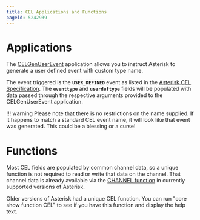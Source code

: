 ```yaml
---
title: CEL Applications and Functions
pageid: 5242939
---
```


Applications
============

The [CELGenUserEvent](/Latest_API/API_Documentation/Dialplan_Applications/CELGenUserEvent) application allows you to instruct Asterisk to generate a user defined event with custom type name.

The event triggered is the **`USER_DEFINED`** event as listed in the [Asterisk CEL Specification](../CEL-Specification). The **`eventtype`** and **`userdeftype`** fields will be populated with data passed through the respective arguments provided to the CELGenUserEvent application.

!!! warning 
    Please note that there is no restrictions on the name supplied. If it happens to match a standard CEL event name, it will look like that event was generated. This could be a blessing or a curse!

[//]: # (end-warning)

Functions
=========

Most CEL fields are populated by common channel data, so a unique function is not required to read or write that data on the channel. That channel data is already available via the [CHANNEL function](/Latest_API/API_Documentation/Dialplan_Functions/CHANNEL) in currently supported versions of Asterisk.

Older versions of Asterisk had a unique CEL function. You can run "core show function CEL" to see if you have this function and display the help text.
